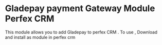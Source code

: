 # Gladepay payment Gateway Module Perfex CRM
This module allows you to add Gladepay to perfex CRM . 
To use ,
 Download and install as module in perfex crm

